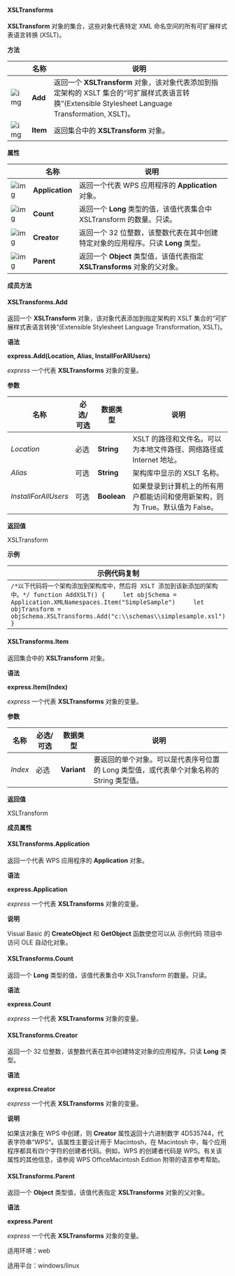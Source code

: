 #### **XSLTransforms**



**XSLTransform** 对象的集合，这些对象代表特定 XML 命名空间的所有可扩展样式表语言转换 (XSLT)。

**方法**

|                                                              | 名称     | 说明                                                         |
| ------------------------------------------------------------ | -------- | ------------------------------------------------------------ |
| ![img](https://qn.cache.wpscdn.cn/encs/doc/office_v19/gif/methods.gif) | **Add**  | 返回一个 **XSLTransform** 对象，该对象代表添加到指定架构的 XSLT 集合的“可扩展样式表语言转换”(Extensible Stylesheet Language Transformation, XSLT)。 |
| ![img](https://qn.cache.wpscdn.cn/encs/doc/office_v19/gif/methods.gif) | **Item** | 返回集合中的 **XSLTransform** 对象。                         |

**属性**

|                                                              | 名称            | 说明                                                         |
| ------------------------------------------------------------ | --------------- | ------------------------------------------------------------ |
| ![img](https://qn.cache.wpscdn.cn/encs/doc/office_v19/gif/properties.gif) | **Application** | 返回一个代表 WPS 应用程序的 **Application** 对象。           |
| ![img](https://qn.cache.wpscdn.cn/encs/doc/office_v19/gif/properties.gif) | **Count**       | 返回一个 **Long** 类型的值，该值代表集合中 XSLTransform 的数量。只读。 |
| ![img](https://qn.cache.wpscdn.cn/encs/doc/office_v19/gif/properties.gif) | **Creator**     | 返回一个 32 位整数，该整数代表在其中创建特定对象的应用程序。只读 **Long** 类型。 |
| ![img](https://qn.cache.wpscdn.cn/encs/doc/office_v19/gif/properties.gif) | **Parent**      | 返回一个 **Object** 类型值，该值代表指定 **XSLTransforms** 对象的父对象。 |

**成员方法**

#### **XSLTransforms.Add**

返回一个 **XSLTransform** 对象，该对象代表添加到指定架构的 XSLT 集合的“可扩展样式表语言转换”(Extensible Stylesheet Language Transformation, XSLT)。

**语法**

**express.Add(Location, Alias, InstallForAllUsers)**

*express*   一个代表 **XSLTransforms** 对象的变量。

**参数**

| **名称**             | **必选/可选** | **数据类型** | **说明**                                                     |
| -------------------- | ------------- | ------------ | ------------------------------------------------------------ |
| *Location*           | 必选          | **String**   | XSLT 的路径和文件名。可以为本地文件路径、网络路径或 Internet 地址。 |
| *Alias*              | 可选          | **String**   | 架构库中显示的 XSLT 名称。                                   |
| *InstallForAllUsers* | 可选          | **Boolean**  | 如果登录到计算机上的所有用户都能访问和使用新架构，则为 True。默认值为 False。 |

**返回值**

XSLTransform

**示例**

| 示例代码复制                                                 |
| ------------------------------------------------------------ |
| `/*以下代码将一个架构添加到架构库中，然后将 XSLT 添加到该新添加的架构中。*/ function AddXSLT() {     let objSchema = Application.XMLNamespaces.Item("SimpleSample")     let objTransform = objSchema.XSLTransforms.Add("c:\\schemas\\simplesample.xsl") }` |

#### **XSLTransforms.Item**

返回集合中的 **XSLTransform** 对象。

**语法**

**express.Item(Index)**

*express*   一个代表 **XSLTransforms** 对象的变量。

**参数**

| **名称** | **必选/可选** | **数据类型** | **说明**                                                     |
| -------- | ------------- | ------------ | ------------------------------------------------------------ |
| *Index*  | 必选          | **Variant**  | 要返回的单个对象。可以是代表序号位置的 Long 类型值，或代表单个对象名称的 String 类型值。 |

**返回值**

XSLTransform

**成员属性**

#### **XSLTransforms.Application**

返回一个代表 WPS 应用程序的 **Application** 对象。

**语法**

**express.Application**

*express*   一个代表 **XSLTransforms** 对象的变量。

**说明**

Visual Basic 的 **CreateObject** 和 **GetObject** 函数使您可以从 示例代码 项目中访问 OLE 自动化对象。

#### **XSLTransforms.Count**

返回一个 **Long** 类型的值，该值代表集合中 XSLTransform 的数量。只读。

**语法**

**express.Count**

*express*   一个代表 **XSLTransforms** 对象的变量。

#### **XSLTransforms.Creator**

返回一个 32 位整数，该整数代表在其中创建特定对象的应用程序。只读 **Long** 类型。

**语法**

**express.Creator**

*express*   一个代表 **XSLTransforms** 对象的变量。

**说明**

如果该对象在 WPS 中创建，则 **Creator** 属性返回十六进制数字 4D535744，代表字符串“WPS”。该属性主要设计用于 Macintosh，在 Macintosh 中，每个应用程序都具有四个字符的创建者代码。例如，WPS 的创建者代码是 WPS。有关该属性的其他信息，请参阅 WPS OfficeMacintosh Edition 附带的语言参考帮助。

#### **XSLTransforms.Parent**

返回一个 **Object** 类型值，该值代表指定 **XSLTransforms** 对象的父对象。

**语法**

**express.Parent**

*express*   一个代表 **XSLTransforms** 对象的变量。

适用环境：web

适用平台：windows/linux